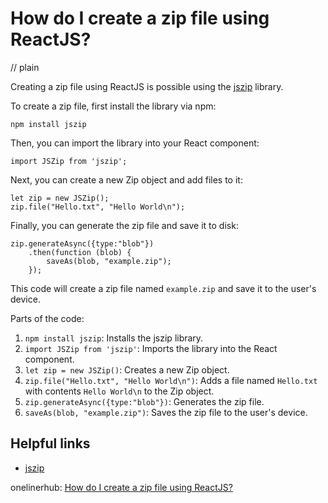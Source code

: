 # How do I create a zip file using ReactJS?
// plain

Creating a zip file using ReactJS is possible using the [jszip](https://stuk.github.io/jszip/) library.

To create a zip file, first install the library via npm:

`npm install jszip`

Then, you can import the library into your React component:

```
import JSZip from 'jszip';
```

Next, you can create a new Zip object and add files to it:

```
let zip = new JSZip();
zip.file("Hello.txt", "Hello World\n");
```

Finally, you can generate the zip file and save it to disk:

```
zip.generateAsync({type:"blob"})
    .then(function (blob) {
        saveAs(blob, "example.zip");
    });
```

This code will create a zip file named `example.zip` and save it to the user's device.

Parts of the code:

1. `npm install jszip`: Installs the jszip library.
2. `import JSZip from 'jszip'`: Imports the library into the React component.
3. `let zip = new JSZip()`: Creates a new Zip object.
4. `zip.file("Hello.txt", "Hello World\n")`: Adds a file named `Hello.txt` with contents `Hello World\n` to the Zip object.
5. `zip.generateAsync({type:"blob"})`: Generates the zip file.
6. `saveAs(blob, "example.zip")`: Saves the zip file to the user's device.

## Helpful links

- [jszip](https://stuk.github.io/jszip/)

onelinerhub: [How do I create a zip file using ReactJS?](https://onelinerhub.com/reactjs/how-do-i-create-a-zip-file-using-reactjs)
